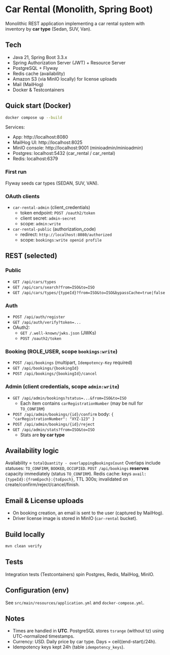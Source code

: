 # Car Rental (Monolith, Spring Boot)

Monolithic REST application implementing a car rental system with inventory by **car type** (Sedan, SUV, Van).

## Tech
- Java 21, Spring Boot 3.3.x
- Spring Authorization Server (JWT) + Resource Server
- PostgreSQL + Flyway
- Redis cache (availability)
- Amazon S3 (via MinIO locally) for license uploads
- Mail (MailHog)
- Docker & Testcontainers

## Quick start (Docker)
```bash
docker compose up --build
```
Services:
- App: http://localhost:8080
- MailHog UI: http://localhost:8025
- MinIO console: http://localhost:9001 (minioadmin/minioadmin)
- Postgres: localhost:5432 (car_rental / car_rental)
- Redis: localhost:6379

### First run
Flyway seeds car types (SEDAN, SUV, VAN).

### OAuth clients
- `car-rental-admin` (client_credentials)
  - token endpoint: `POST /oauth2/token`
  - client secret: `admin-secret`
  - scope: `admin:write`
- `car-rental-public` (authorization_code)
  - redirect: `http://localhost:8080/authorized`
  - scope: `bookings:write openid profile`

## REST (selected)

### Public
- `GET /api/cars/types`
- `GET /api/cars/search?from=ISO&to=ISO`
- `GET /api/cars/types/{typeId}?from=ISO&to=ISO&bypassCache=true|false`

### Auth
- `POST /api/auth/register`
- `GET /api/auth/verify?token=...`
- OAuth2:
  - `GET /.well-known/jwks.json` (JWKs)
  - `POST /oauth2/token`

### Booking (ROLE_USER, scope `bookings:write`)
- `POST /api/bookings` (multipart, `Idempotency-Key` required)
- `GET /api/bookings/{bookingId}`
- `POST /api/bookings/{bookingId}/cancel`

### Admin (client credentials, scope `admin:write`)
- `GET /api/admin/bookings?status=...&from=ISO&to=ISO`
  - Each item contains `carRegistrationNumber` (may be null for `TO_CONFIRM`)
- `POST /api/admin/bookings/{id}/confirm` body: `{ "carRegistrationNumber": "XYZ-123" }`
- `POST /api/admin/bookings/{id}/reject`
- `GET /api/admin/stats?from=ISO&to=ISO`
  - Stats are **by car type**

## Availability logic
Availability = `totalQuantity - overlappingBookingsCount`
Overlaps include statuses: `TO_CONFIRM`, `BOOKED`, `OCCUPIED`.
`POST /api/bookings` **reserves** capacity immediately (status `TO_CONFIRM`).
Redis cache: keys `avail:{typeId}:{fromEpoch}:{toEpoch}`, TTL 300s; invalidated on create/confirm/reject/cancel/finish.

## Email & License uploads
- On booking creation, an email is sent to the user (captured by MailHog).
- Driver license image is stored in MinIO (`car-rental` bucket).

## Build locally
```bash
mvn clean verify
```

## Tests
Integration tests (Testcontainers) spin Postgres, Redis, MailHog, MinIO.

## Configuration (env)
See `src/main/resources/application.yml` and `docker-compose.yml`.

## Notes
- Times are handled in **UTC**. PostgreSQL stores `tsrange` (without tz) using UTC-normalized timestamps.
- Currency: USD. Daily price by car type. Days = ceil((end-start)/24h).
- Idempotency keys kept 24h (table `idempotency_keys`).

